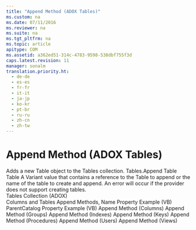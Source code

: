 ```yaml
---
title: "Append Method (ADOX Tables)"
ms.custom: na
ms.date: 07/11/2016
ms.reviewer: na
ms.suite: na
ms.tgt_pltfrm: na
ms.topic: article
apitype: COM
ms.assetid: a362ed51-314c-4783-9598-538dbf755f3d
caps.latest.revision: 11
manager: sonalm
translation.priority.ht: 
  - de-de
  - es-es
  - fr-fr
  - it-it
  - ja-jp
  - ko-kr
  - pt-br
  - ru-ru
  - zh-cn
  - zh-tw
---
```

# Append Method (ADOX Tables)
<?xml version="1.0" encoding="utf-8"?>
<developerReferenceWithSyntaxDocument xmlns="http://ddue.schemas.microsoft.com/authoring/2003/5" xmlns:xlink="http://www.w3.org/1999/xlink" xmlns:xsi="http://www.w3.org/2001/XMLSchema-instance" xsi:schemaLocation="http://ddue.schemas.microsoft.com/authoring/2003/5 http://dduestorage.blob.core.windows.net/ddueschema/developer.xsd">
  <introduction>
    <para>Adds a new <legacyLink xlink:href="a6d74000-0828-49ba-850a-63da865f8802">Table</legacyLink> object to the <legacyLink xlink:href="38d750e7-f3fb-426e-b4b4-55eea4f1a654">Tables</legacyLink> collection.</para>
  </introduction>
  <syntaxSection>
    <legacySyntax>
<parameterReference>Tables</parameterReference><legacyBold>.Append </legacyBold><parameterReference>Table</parameterReference></legacySyntax>
  </syntaxSection>
  <parameters>
    <content>
      <definitionTable>
        <definedTerm> <parameterReference>Table </parameterReference></definedTerm>
        <definition>
          <para>A <languageKeyword>Variant</languageKeyword> value that contains a reference to the <legacyBold>Table</legacyBold> to append or the name of the table to create and append.</para>
        </definition>
      </definitionTable>
    </content>
  </parameters>
  <languageReferenceRemarks>
    <content>
      <para>An error will occur if the provider does not support creating tables.</para>
    </content>
  </languageReferenceRemarks>
  <section>
    <title>Applies To</title>
    <content>
      <para>
        <link xlink:href="38d750e7-f3fb-426e-b4b4-55eea4f1a654">Tables Collection (ADOX)</link>
      </para>
    </content>
  </section>
  <relatedTopics>
<link xlink:href="678e5546-df5d-4cd0-bfe9-6cf13cb385c0">Columns and Tables Append Methods, Name Property Example (VB)</link>
<link xlink:href="448bc850-7584-4c5f-89f3-5f4fee88b259">ParentCatalog Property Example (VB)</link>
<link xlink:href="7a46d23c-efef-4ec7-815d-cd3ac86787dd">Append Method (Columns)</link>
<link xlink:href="56b94fc6-7ef0-4e4a-82a3-033b94c46036">Append Method (Groups)</link>
<link xlink:href="6695769f-275b-4b70-81bd-1a5f7d74926c">Append Method (Indexes)</link>
<link xlink:href="215a5391-f422-42ec-99ea-4e6fbb5d3d64">Append Method (Keys)</link>
<link xlink:href="38e3492c-c1e1-42e3-a71a-befdc90204db">Append Method (Procedures)</link>
<link xlink:href="b80bc5d5-78ca-4f75-956b-2ac658029cc7">Append Method (Users)</link>
<link xlink:href="6070fd58-3237-4c77-a966-5b39ce5d57e4">Append Method (Views)</link>
</relatedTopics>
</developerReferenceWithSyntaxDocument>